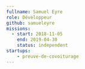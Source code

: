 ```yaml
---
fullname: Samuel Eyre
role: Développeur
github: samueleyre
missions:
  - start: 2018-11-05
    end: 2019-04-30
    status: independent
startups:
    - preuve-de-covoiturage
---
```

